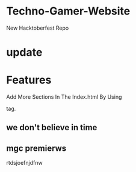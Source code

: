# Techno-Gamer-Website
New Hacktoberfest Repo
# update
# Features
Add More Sections In The Index.html By Using <section> tag.
# we don't believe in time
# mgc premierws
  rtdsjoefnjdfnw
